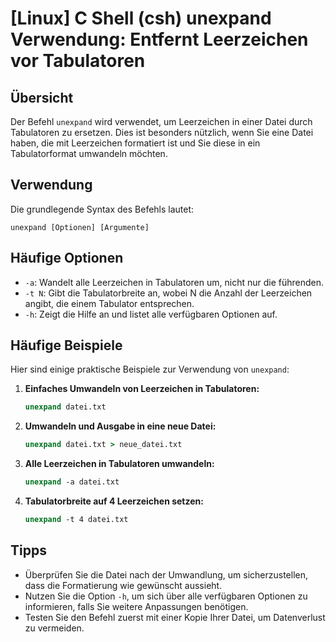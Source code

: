 # [Linux] C Shell (csh) unexpand Verwendung: Entfernt Leerzeichen vor Tabulatoren

## Übersicht
Der Befehl `unexpand` wird verwendet, um Leerzeichen in einer Datei durch Tabulatoren zu ersetzen. Dies ist besonders nützlich, wenn Sie eine Datei haben, die mit Leerzeichen formatiert ist und Sie diese in ein Tabulatorformat umwandeln möchten.

## Verwendung
Die grundlegende Syntax des Befehls lautet:

```
unexpand [Optionen] [Argumente]
```

## Häufige Optionen
- `-a`: Wandelt alle Leerzeichen in Tabulatoren um, nicht nur die führenden.
- `-t N`: Gibt die Tabulatorbreite an, wobei N die Anzahl der Leerzeichen angibt, die einem Tabulator entsprechen.
- `-h`: Zeigt die Hilfe an und listet alle verfügbaren Optionen auf.

## Häufige Beispiele
Hier sind einige praktische Beispiele zur Verwendung von `unexpand`:

1. **Einfaches Umwandeln von Leerzeichen in Tabulatoren:**
   ```csh
   unexpand datei.txt
   ```

2. **Umwandeln und Ausgabe in eine neue Datei:**
   ```csh
   unexpand datei.txt > neue_datei.txt
   ```

3. **Alle Leerzeichen in Tabulatoren umwandeln:**
   ```csh
   unexpand -a datei.txt
   ```

4. **Tabulatorbreite auf 4 Leerzeichen setzen:**
   ```csh
   unexpand -t 4 datei.txt
   ```

## Tipps
- Überprüfen Sie die Datei nach der Umwandlung, um sicherzustellen, dass die Formatierung wie gewünscht aussieht.
- Nutzen Sie die Option `-h`, um sich über alle verfügbaren Optionen zu informieren, falls Sie weitere Anpassungen benötigen.
- Testen Sie den Befehl zuerst mit einer Kopie Ihrer Datei, um Datenverlust zu vermeiden.